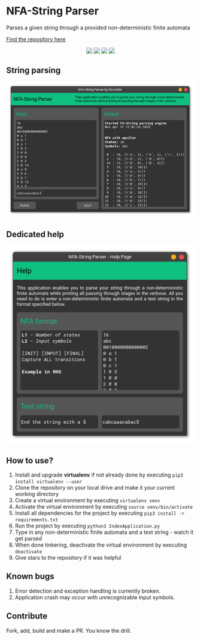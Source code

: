 # NFA-String Parser
Parses a given string through a provided non-deterministic finite automata

[Find the repository here](https://github.com/t0xic0der/nfa-string-parser/)

<p align="center">
    <img src="https://img.shields.io/github/issues/t0xic0der/nfa-string-parser?style=flat-square&logo=appveyor&color=teal">
    <img src="https://img.shields.io/github/forks/t0xic0der/nfa-string-parser?style=flat-square&logo=appveyor&color=teal">
    <img src="https://img.shields.io/github/stars/t0xic0der/nfa-string-parser?style=flat-square&logo=appveyor&color=teal">
    <img src="https://img.shields.io/github/license/t0xic0der/nfa-string-parser?style=flat-square&logo=appveyor&color=teal">
</p>

## String parsing
![ExpressionCalculation](pics/apps/nfasp/mainscrn.png)

## Dedicated help
![ExpressionCalculation](pics/apps/nfasp/helpscrn.png)

## How to use?
1. Install and upgrade **virtualenv** if not already done by executing ```pip3 install virtualenv --user```
2. Clone the repository on your local drive and make it your current working directory
3. Create a virtual environment by executing ```virtualenv venv```
4. Activate the virtual environment by executing ```source venv/bin/activate```
5. Install all dependencies for the project by executing ```pip3 install -r requirements.txt```
6. Run the project by executing ```python3 IndexApplication.py```
7. Type in any non-deterministic finite automata and a test string - watch it get parsed
8. When done tinkering, deactivate the virtual environment by executing ```deactivate```
9. Give stars to the repository if it was helpful

## Known bugs
1. Error detection and exception handling is currently broken.
2. Application crash may occur with unrecognizable input symbols.

## Contribute
Fork, add, build and make a PR. You know the drill.
